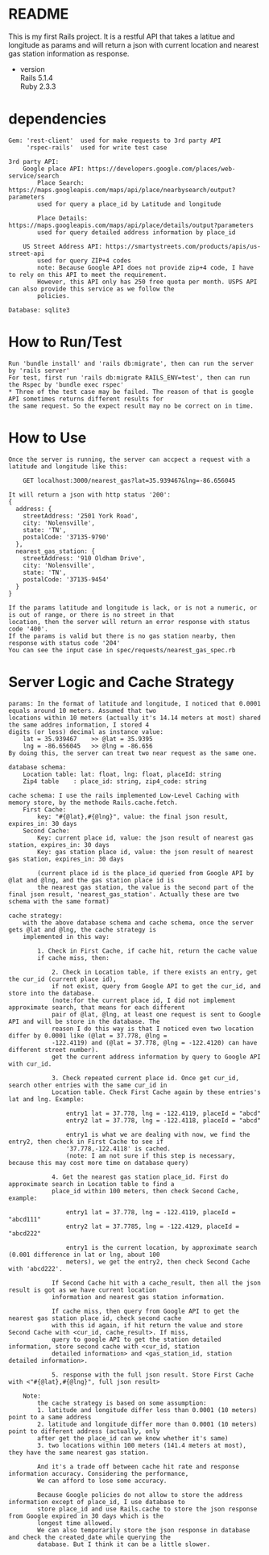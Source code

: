 # README

This is my first Rails project.
It is a restful API that takes a latitue and longitude as params and will return a json with current location and 
nearest gas station information as response.

* version  
	Rails 5.1.4  
	Ruby 2.3.3

# dependencies
	Gem: 'rest-client'	used for make requests to 3rd party API
		 'rspec-rails'	used for write test case

	3rd party API:
		Google place API: https://developers.google.com/places/web-service/search
			Place Search: https://maps.googleapis.com/maps/api/place/nearbysearch/output?parameters
			used for query a place_id by Latitude and longitude

			Place Details: https://maps.googleapis.com/maps/api/place/details/output?parameters
			used for query detailed address information by place_id

		US Street Address API: https://smartystreets.com/products/apis/us-street-api
			used for query ZIP+4 codes
			note: Because Google API does not provide zip+4 code, I have to rely on this API to meet the requirement. 
			However, this API only has 250 free quota per month. USPS API can also provide this service as we follow the
			policies.

	Database: sqlite3

# How to Run/Test
	Run 'bundle install' and 'rails db:migrate', then can run the server by 'rails server'
	For test, first run 'rails db:migrate RAILS_ENV=test', then can run the Rspec by 'bundle exec rspec'
	* Three of the test case may be failed. The reason of that is google API sometimes returns different results for 
	the same request. So the expect result may no be correct on in time.

# How to Use
	Once the server is running, the server can accpect a request with a latitude and longitude like this:

		GET localhost:3000/nearest_gas?lat=35.939467&lng=-86.656045

	It will return a json with http status '200':
	{
      address: {
        streetAddress: '2501 York Road',
        city: 'Nolensville',
        state: 'TN',
        postalCode: '37135-9790'
      },
      nearest_gas_station: {
        streetAddress: '910 Oldham Drive',
        city: 'Nolensville',
        state: 'TN',
        postalCode: '37135-9454'
      }
    }

    If the params latitude and longitude is lack, or is not a numeric, or is out of range, or there is no street in that 
    location, then the server will return an error response with status code '400'.
    If the params is valid but there is no gas station nearby, then response with status code '204'
    You can see the input case in spec/requests/nearest_gas_spec.rb

# Server Logic and Cache Strategy 
	params: In the format of latitude and longitude, I noticed that 0.0001 equals around 10 meters. Assumed that two 
	locations within 10 meters (actually it's 14.14 meters at most) shared the same addres information, I stored 4 
	digits (or less) decimal as instance value:
		lat = 35.939467    >> @lat = 35.9395
		lng = -86.656045   >> @lng = -86.656
	By doing this, the server can treat two near request as the same one.

	database schema:
		Location table: lat: float, lng: float, placeId: string
		Zip4 table	  :	place_id: string, zip4_code: string

	cache schema: I use the rails implemented Low-Level Caching with memory store, by the methode Rails.cache.fetch.
		First Cache:
			key: "#{@lat},#{@lng}", value: the final json result, expires_in: 30 days
		Second Cache:
			Key: current place id, value: the json result of nearest gas station, expires_in: 30 days
			Key: gas station place id, value: the json result of nearest gas station, expires_in: 30 days

			(current place id is the place_id queried from Google API by @lat and @lng, and the gas station place id is 
			the nearest gas station, the value is the second part of the final json result, 'nearest_gas_station'. Actually these are two schema with the same format)

	cache strategy:
		with the above database schema and cache schema, once the server gets @lat and @lng, the cache strategy is 
		implemented in this way:

			1. Check in First Cache, if cache hit, return the cache value
			if cache miss, then:

				2. Check in Location table, if there exists an entry, get the cur_id (current place id),
				if not exist, query from Google API to get the cur_id, and store into the database. 
				(note:for the current place id, I did not implement approximate search, that means for each different 
				pair of @lat, @lng, at least one request is sent to Google API and will be store in the database. The 
				reason I do this way is that I noticed even two location differ by 0.0001 like (@lat = 37.778, @lng = 
				-122.4119) and (@lat = 37.778, @lng = -122.4120) can have different street number).
				get the current address information by query to Google API with cur_id.

				3. Check repeated current place id. Once get cur_id, search other entries with the same cur_id in 
				Location table. Check First Cache again by these entries's lat and lng. Example:

					entry1 lat = 37.778, lng = -122.4119, placeId = "abcd"
					entry2 lat = 37.778, lng = -122.4118, placeId = "abcd"

					entry1 is what we are dealing with now, we find the entry2, then check in First Cache to see if 
					'37.778,-122.4118' is cached.
					(note: I am not sure if this step is necessary, because this may cost more time on database query)

				4. Get the nearest gas station place_id. First do approximate search in Location table to find a 
				place_id within 100 meters, then check Second Cache, example:

					entry1 lat = 37.778, lng = -122.4119, placeId = "abcd111"
					entry2 lat = 37.7785, lng = -122.4129, placeId = "abcd222"

					entry1 is the current location, by approximate search (0.001 difference in lat or lng, about 100 
					meters), we get the entry2, then check Second Cache with 'abcd222'.

				If Second Cache hit with a cache_result, then all the json result is got as we have current location 
				information and nearest gas station information.

				If cache miss, then query from Google API to get the nearest gas station place id, check second cache 
				with this id again, if hit return the value and store Second Cache with <cur_id, cache_result>. If miss, 
				query to google API to get the station detailed information, store second cache with <cur_id, station 
				detailed information> and <gas_station_id, station detailed information>.

				5. response with the full json result. Store First Cache with <"#{@lat},#{@lng}", full json result>

		Note: 
		    the cache strategy is based on some assumption:
			1. latitude and longitude differ less than 0.0001 (10 meters) point to a same address
			2. latitude and longitude differ more than 0.0001 (10 meters) point to different address (actually, only 
			after get the place_id can we know whether it's same)
			3. two locations within 100 meters (141.4 meters at most), they have the same nearest gas station.

			And it's a trade off between cache hit rate and response information accuracy. Considering the performance, 
			We can afford to lose some accuracy.
			
			Because Google policies do not allow to store the address information except of place_id, I use database to 
			store place_id and use Rails.cache to store the json response from Google expired in 30 days which is the 
			longest time allowed.
			We can also temporarily store the json response in database and check the created_date while querying the 
			database. But I think it can be a little slower.





